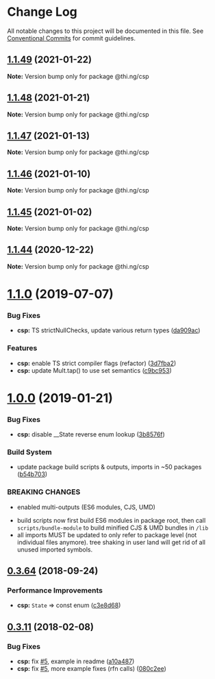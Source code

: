 # Change Log

All notable changes to this project will be documented in this file.
See [Conventional Commits](https://conventionalcommits.org) for commit guidelines.

## [1.1.49](https://github.com/thi-ng/umbrella/compare/@thi.ng/csp@1.1.48...@thi.ng/csp@1.1.49) (2021-01-22)

**Note:** Version bump only for package @thi.ng/csp





## [1.1.48](https://github.com/thi-ng/umbrella/compare/@thi.ng/csp@1.1.47...@thi.ng/csp@1.1.48) (2021-01-21)

**Note:** Version bump only for package @thi.ng/csp





## [1.1.47](https://github.com/thi-ng/umbrella/compare/@thi.ng/csp@1.1.46...@thi.ng/csp@1.1.47) (2021-01-13)

**Note:** Version bump only for package @thi.ng/csp





## [1.1.46](https://github.com/thi-ng/umbrella/compare/@thi.ng/csp@1.1.45...@thi.ng/csp@1.1.46) (2021-01-10)

**Note:** Version bump only for package @thi.ng/csp





## [1.1.45](https://github.com/thi-ng/umbrella/compare/@thi.ng/csp@1.1.44...@thi.ng/csp@1.1.45) (2021-01-02)

**Note:** Version bump only for package @thi.ng/csp





## [1.1.44](https://github.com/thi-ng/umbrella/compare/@thi.ng/csp@1.1.43...@thi.ng/csp@1.1.44) (2020-12-22)

**Note:** Version bump only for package @thi.ng/csp





# [1.1.0](https://github.com/thi-ng/umbrella/compare/@thi.ng/csp@1.0.19...@thi.ng/csp@1.1.0) (2019-07-07)

### Bug Fixes

* **csp:** TS strictNullChecks, update various return types ([da909ac](https://github.com/thi-ng/umbrella/commit/da909ac))

### Features

* **csp:** enable TS strict compiler flags (refactor) ([3d7fba2](https://github.com/thi-ng/umbrella/commit/3d7fba2))
* **csp:** update Mult.tap() to use set semantics ([c9bc953](https://github.com/thi-ng/umbrella/commit/c9bc953))

# [1.0.0](https://github.com/thi-ng/umbrella/compare/@thi.ng/csp@0.3.79...@thi.ng/csp@1.0.0) (2019-01-21)

### Bug Fixes

* **csp:** disable __State reverse enum lookup ([3b8576f](https://github.com/thi-ng/umbrella/commit/3b8576f))

### Build System

* update package build scripts & outputs, imports in ~50 packages ([b54b703](https://github.com/thi-ng/umbrella/commit/b54b703))

### BREAKING CHANGES

* enabled multi-outputs (ES6 modules, CJS, UMD)

- build scripts now first build ES6 modules in package root, then call
  `scripts/bundle-module` to build minified CJS & UMD bundles in `/lib`
- all imports MUST be updated to only refer to package level
  (not individual files anymore). tree shaking in user land will get rid of
  all unused imported symbols.

<a name="0.3.64"></a>
## [0.3.64](https://github.com/thi-ng/umbrella/compare/@thi.ng/csp@0.3.63...@thi.ng/csp@0.3.64) (2018-09-24)

### Performance Improvements

* **csp:** `State` => const enum ([c3e8d68](https://github.com/thi-ng/umbrella/commit/c3e8d68))

<a name="0.3.11"></a>
## [0.3.11](https://github.com/thi-ng/umbrella/compare/@thi.ng/csp@0.3.10...@thi.ng/csp@0.3.11) (2018-02-08)

### Bug Fixes

* **csp:** fix [#5](https://github.com/thi-ng/umbrella/issues/5), example in readme ([a10a487](https://github.com/thi-ng/umbrella/commit/a10a487))
* **csp:** fix [#5](https://github.com/thi-ng/umbrella/issues/5), more example fixes (rfn calls) ([080c2ee](https://github.com/thi-ng/umbrella/commit/080c2ee))
